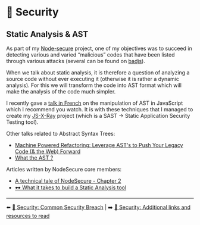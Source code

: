# 🔐 Security

## Static Analysis & AST

As part of my [Node-secure](https://github.com/ES-Community/nsecure) project, one of my objectives was to succeed in detecting various and varied “malicious” codes that have been listed through various attacks (several can be found on [badjs](https://badjs.org/)).

When we talk about static analysis, it is therefore a question of analyzing a source code without ever executing it (otherwise it is rather a dynamic analysis). For this we will transform the code into AST format which will make the analysis of the code much simpler.

I recently gave a [talk in French](https://www.youtube.com/watch?v=zSYrEbggqWA&feature=youtu.be) on the manipulation of AST in JavaScript which I recommend you watch. It is with these techniques that I managed to create my [JS-X-Ray](https://github.com/fraxken/js-x-ray) project (which is a SAST -> Static Application Security Testing tool).

Other talks related to Abstract Syntax Trees:

- [Machine Powered Refactoring: Leverage AST's to Push Your Legacy Code (& the Web) Forward](https://www.youtube.com/watch?v=s8g_cBfm9d0&list=PLfMzBWSH11xaZvhv1X5Fq1H-oMdnAtG6k&index=2)
- [What the AST ?](https://www.youtube.com/watch?v=BtD2OrlLBhI&list=PLyspMSh4XhLP-mqulUMcaqTbLo-ZJxSX5&index=36)

Articles written by NodeSecure core members:

- [A technical tale of NodeSecure - Chapter 2](https://dev.to/nodesecure/a-technical-tale-of-nodesecure-chapter-2-2p17)
- [🕶 What it takes to build a Static Analysis tool](https://dev.to/antoinecoulon/what-it-takes-to-build-a-static-analysis-tool-4p40)

---

⬅️ [🔐 Security: Common Security Breach](./5-common-breach.md) |
➡️ [🔐 Security: Additional links and resources to read](./7-link-resources.md)